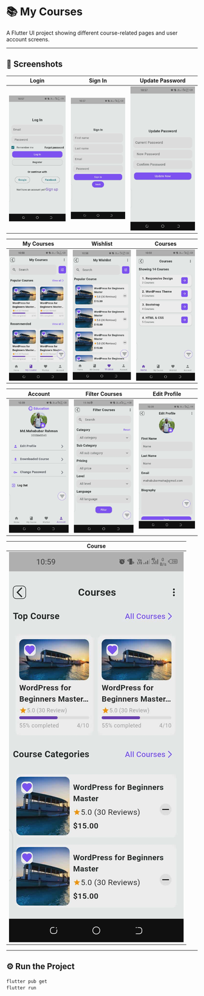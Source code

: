 # 📚 My Courses

A Flutter UI project showing different course-related pages and user account screens.

---

## 📸 Screenshots

| Login | Sign In | Update Password |
|-------|----------|-----------------|
| ![Login](screenshots/log_in.jpg) | ![Sign In](screenshots/sign_in.jpg) | ![Update Password](screenshots/update_password.jpg) |

| My Courses | Wishlist | Courses |
|-------------|-----------|----------|
| ![My Courses](screenshots/my_courses.jpg) | ![Wishlist](screenshots/my_wishlist.jpg) | ![Courses](screenshots/courses.jpg) |

| Account | Filter Courses | Edit Profile |
|----------|----------------|---------------|
| ![Account](screenshots/education.jpg) | ![Filter](screenshots/filter_courses.jpg) | ![Edit Profile](screenshots/edit_profile.jpg) |

| Course |
|---------|
| ![Course](screenshots/course.jpg) |

---

## ⚙️ Run the Project

```bash
flutter pub get
flutter run

